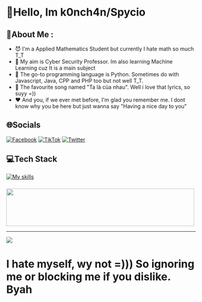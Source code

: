 # 💫Hello, Im k0nch4n/Spycio
## 💫About Me :
- 😈 I'm a Applied Mathematics Student but currently I hate math so much T_T
- 🐳 My aim is Cyber Security Professor. Im also learning Machine Learning cuz It is a main subject 
- 🐍 The go-to programming language is Python. Sometimes do with Javascript, Java, CPP and PHP too but not well T_T.
- 🎵 The favourite song named "Ta là của nhau". Well i love that lyrics, so suyy =))
- ❤️ And you, if we ever met before, I'm glad you remember me. I dont know why you be here but just wanna say "Having a nice day to you"
## 🌐Socials
[![Facebook](https://img.shields.io/badge/Facebook-%231877F2.svg?logo=Facebook&logoColor=white)](https://www.facebook.com/s1mpl3Love) [![TikTok](https://img.shields.io/badge/TikTok-%23000000.svg?logo=TikTok&logoColor=white)](https://www.tiktok.com/@spyciokon) [![Twitter](https://img.shields.io/badge/Twitter-%231DA1F2.svg?logo=Twitter&logoColor=white)](https://twitter.com/KonSpycio) 

## 💻Tech Stack
[![My skills](https://skillicons.dev/icons?i=latex,php,python,java,mysql,javascript,r,expressjs,linux,vscode,anaconda&perline=15)](https://laxiisteam.blogspot.com)

### 
<img src="https://tryhackme-badges.s3.amazonaws.com/hackervnn40.png" width="500px" height="100px"/>

---
[![](https://visitcount.itsvg.in/api?id=tiyeume25112004&icon=8&color=9)](https://visitcount.itsvg.in)
# I hate myself, wy not =))) So ignoring me or blocking me if you dislike. Byah
